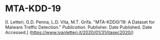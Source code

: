 # MTA-KDD-19
[I. Letteri, G.D. Penna, L.D. Vita, M.T. Grifa. "MTA-KDD0ì'19: A Dataset for Malware Traffic Detection." *Publication.* Publisher. Date Published. Date Accessed.]
(https://www.ivanletteri.it/2020/01/31/itasec2020/)
